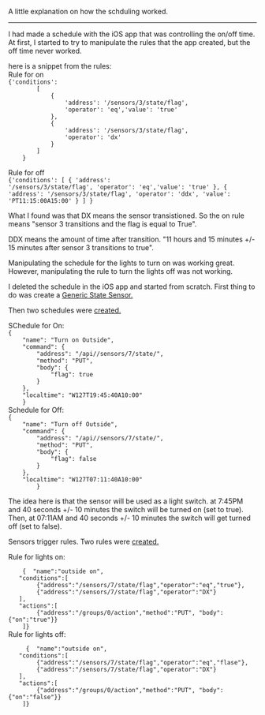 A little explanation on how the schduling worked.
<hr>
<p>I had made a schedule with the iOS app that was controlling the on/off time. At first, 
I started to try to manipulate the rules that the app created, but the off time never worked.</p>

<p>here is a snippet from the rules:<br>
Rule for on<br>
    <code>{'conditions': 
        [
            {
                'address': '/sensors/3/state/flag',
                'operator': 'eq','value': 'true'
            },
            {
                'address': '/sensors/3/state/flag',
                'operator': 'dx'
            }
        ]
    }</code>

Rule for off<br>
    <code>{'conditions': 
        [
            {
                'address': '/sensors/3/state/flag',
                'operator': 'eq','value': 'true'
            },
            {
                'address': '/sensors/3/state/flag',
                'operator': 'ddx',
                'value': 'PT11:15:00A15:00'
            }
        ]
    }</code></p>
<p>What I found was that DX means the sensor transistioned. So the on rule means "sensor 3 transitions and the flag is equal to True".</p>
<p>DDX means the amount of time after transition. "11 hours and 15 minutes +/- 15 minutes after sensor 3 transitions to true".</p>
<p>Manipulating the schedule for the lights to turn on was working great. However, manipulating the rule to turn the lights off was not working.</p>
<p>I deleted the schedule in the iOS app and started from scratch. First thing to do was create a <a href="https://developers.meethue.com/develop/application-design-guidance/how-to-use-ip-sensors/">Generic State Sensor.</a></p>
<p>Then two schedules were <a href="https://developers.meethue.com/develop/hue-api/3-schedules-api/#create-schedule">created.</a></p>
<p>SChedule for On:<br><code>{
    "name": "Turn on Outside",
    "command": {
        "address": "/api/<username>/sensors/7/state/",
        "method": "PUT",
        "body": {
            "flag": true
        }
    },
    "localtime": "W127T19:45:40A10:00"
    }</code><br>
    Schedule for Off:<br>
    <code>{
    "name": "Turn off Outside",
    "command": {
        "address": "/api/<username>/sensors/7/state/",
        "method": "PUT",
        "body": {
            "flag": false
        }
    },
    "localtime": "W127T07:11:40A10:00"
        }</code></p>
<p>The idea here is that the sensor will be used as a light switch. at 7:45PM and 40 seconds +/- 10 minutes the switch will be turned on (set to true).
    Then, at 07:11AM and 40 seconds +/- 10 minutes the switch will get turned off (set to false).</p>
<p>Sensors trigger rules. Two rules were <a href="https://developers.meethue.com/develop/hue-api/6-rules-api/#create-rule">created.</a></p>
<p>Rule for lights on:<br><code>
    {  "name":"outside on",
   "conditions":[
        {"address":"/sensors/7/state/flag","operator":"eq","true"},
        {"address":"/sensors/7/state/flag","operator":"DX"}
   ],
   "actions":[    
        {"address":"/groups/0/action","method":"PUT", "body":{"on":"true"}}
    ]}</code><br>
    Rule for lights off:<br><code>
     {  "name":"outside on",
   "conditions":[
        {"address":"/sensors/7/state/flag","operator":"eq","flase"},
        {"address":"/sensors/7/state/flag","operator":"DX"}
   ],
   "actions":[    
        {"address":"/groups/0/action","method":"PUT", "body":{"on":"false"}}
    ]}
